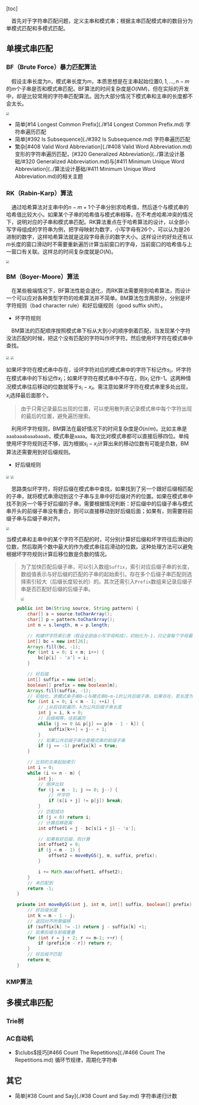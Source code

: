 [toc]

&emsp;首先对于字符串匹配问题，定义主串和模式串；根据主串匹配模式串的数目分为单模式匹配和多模式匹配。

## 单模式串匹配

### BF（Brute Force）暴力匹配算法

&emsp;假设主串长度为$n$，模式串长度为$m$，本质思想是在主串起始位置$0,1,\dots,n -m$的$m$个子串是否和模式串匹配。BF算法的时间复杂度是$O(NM)$，但在实际的开发中，却是比较常用的字符串匹配算法。因为大部分情况下模式串和主串的长度都不会太长。

<img src="../images/字符串1.jpg" style="zoom:50%;" />

* 简单[#14 Longest Common Prefix](./#14 Longest Common Prefix.md)    字符串遍历匹配
* 简单[#392 Is Subsequence](./#392 Is Subsequence.md)    字符串遍历匹配
* 繁杂[#408 Valid Word Abbreviation](./#408 Valid Word Abbreviation.md)    变形的字符串遍历匹配，[#320 Generalized Abbreviation](../算法设计基础/#320 Generalized Abbreviation.md)与[#411 Minimum Unique Word Abbreviation](../算法设计基础/#411 Minimum Unique Word Abbreviation.md)的相关主题

### RK（Rabin-Karp）算法

&emsp;通过哈希算法对主串中的$n - m + 1$个子串分别求哈希值，然后逐个与模式串的哈希值比较大小。如果某个子串的哈希值与模式串相等，在不考虑哈希冲突的情况下，说明对应的子串和模式串匹配。RK算法重点在于哈希算法的设计，以全部小写字母组成的字符串为例，把字母映射为数字，小写字母有26个，可以认为是26进制的数字，这样哈希算法就是这段字母表示的数字大小。这样设计的好处还有以$m$长度的窗口滑动时不需要重新遍历计算当前窗口的字母，当前窗口的哈希值与上一窗口有关联。这样总的时间复杂度就是$O(N)$。

<img src="../images/字符串2.jpg" style="zoom:50%;" />



### BM（Boyer-Moore）算法

&emsp;在某些极端情况下，BF算法性能会退化，而RK算法需要用到哈希算法，而设计一个可以应对各种类型字符的哈希算法并不简单。BM算法包含两部分，分别是坏字符规则（bad character rule）和好后缀规则（good suffix shift）。

* 坏字符规则

&emsp;BM算法的匹配顺序按照模式串下标从大到小的顺序倒着匹配，当发现某个字符没法匹配的时候，把这个没有匹配的字符叫作坏字符。然后使用坏字符在模式串中查找。

<img src="../images/BM.jpg" style="zoom:50%;" />

<img src="../images/BM1.jpg" style="zoom:50%;" />

如果坏字符在模式串中存在，设坏字符对应的模式串中的字符下标记作$s_i$，坏字符在模式串中的下标记作$x_i$；如果坏字符在模式串中不存在，则$x_i$ 记作-1。这两种情况模式串往后移动的位数就等于$s_i - x_i$。需注意如果坏字符在模式串里多处出现，$x_i$选择最后面那个。

> 由于只需记录最后出现的位置，可以使用散列表记录模式串中每个字符出现的最后的位置，避免遍历搜索。

&emsp;利用坏字符规则，BM算法在最好情况下的时间复杂度是$O(n/m)$。比如主串是`aaabaaabaaabaaab`，模式串是`aaaa`。每次比对模式串都可以直接后移四位。单纯使用坏字符规则还不够，因为根据$s_i - x_i$计算出来的移动位数有可能是负数，BM算法还需要用到好后缀规则。

* 好后缀规则

<img src="../images/BM2.jpg" style="zoom:50%;" />

<img src="../images/BM3.jpg" style="zoom:50%;" />

&emsp;思路类似坏字符，将好后缀在模式串中查找，如果找到了另一个跟好后缀相匹配的子串，就将模式串滑动到这个子串与主串中好后缀对齐的位置。如果在模式串中找不到另一个等于好后缀的子串，需要根据情况判断：好后缀中的后缀子串与模式串开头的前缀子串没有重合，则可以直接移动到好后缀后面；如果有，则需要将前缀子串与后缀子串对齐。

<img src="../images/BM4.jpg" style="zoom:50%;" />

当模式串和主串中的某个字符不匹配的时，可分别计算好后缀和坏字符往后滑动的位数，然后取两个数中最大的作为模式串往后滑动的位数。这种处理方法可以避免根据坏字符规则计算后移位数是负数的情况。

> 为了加快匹配后缀子串，可以引入数组`Suffix`，索引对应后缀子串的长度，数组值表示与好后缀的匹配的子串的起始索引。存在多个后缀子串匹配则选择索引较大（后缀长度较长的）的。其次还需引入`Prefix`数组来记录后缀子串是否匹配好后缀的后缀子串。
>
> <img src="../images/BM5.jpg" style="zoom:50%;" />

```java
    public int bm(String source, String pattern) {
        char[] s = source.toCharArray();
        char[] p = pattern.toCharArray();
        int n = s.length, m = p.length;

        // 构建坏字符索引表（假设全部由小写字母构成），初始化为-1，只记录每个字母最后出现的位置
        int[] bc = new int[26];
        Arrays.fill(bc, -1);
        for (int i = 0; i < m; i++) {
            bc[p[i] - 'a'] = i;
        }

        // 好后缀
        int[] suffix = new int[m];
        boolean[] prefix = new boolean[m];
        Arrays.fill(suffix, -1);
        // 初始化，求模式串子串0~i与模式串0~m-1的公共后缀子串，如果存在，若长度为k，则suffix[k] = 0~i中的子串起始索引
        for (int i = 0; i < m - 1; ++i) {
            // j从后往前遍历，k为公共后缀子串长度
            int j = i, k = 0;
            // 后缀相等，往前遍历
            while (j >= 0 && p[j] == p[m - 1 - k]) {
                suffix[k++] = j-- + 1;
            }
            // 如果公共后缀子串也是模式串的前缀子串
            if (j == -1) prefix[k] = true;
        }

        // 比较的主串起始索引
        int i = 0;
        while (i <= n - m) {
            int j;
            // 倒序比较
            for (j = m - 1; j >= 0; j--) {
                // 坏字符
                if (s[i + j] != p[j]) break;
            }
            // 匹配成功
            if (j < 0) return i;
            // 计算后移距离
            int offset1 = j - bc[s[i + j] - 'a'];

            // 如果有好后缀，则计算
            int offset2 = 0;
            if (j < m - 1) {
                offset2 = moveByGS(j, m, suffix, prefix);
            }

            i += Math.max(offset1, offset2);
        }
        // 未匹配到
        return -1;
    }

    private int moveByGS(int j, int m, int[] suffix, boolean[] prefix) {
        // 好后缀长度
        int k = m - 1 - j;
        // 返回对齐所需偏移
        if (suffix[k] != -1) return j - suffix[k] +1;
        // 如果后缀与前缀重叠
        for (int r = j + 2; r <= m-1; ++r) {
            if (prefix[m - r]) return r;
        }
        // 好后缀不匹配
        return m;
    }
```



### KMP算法



## 多模式串匹配

### Trie树



### AC自动机



* $\clubs$技巧[#466 Count The Repetitions](./#466 Count The Repetitions.md)    循环节规律，周期化字符串



## 其它

* 简单[#38 Count and Say](./#38 Count and Say.md)    字符串递归计数